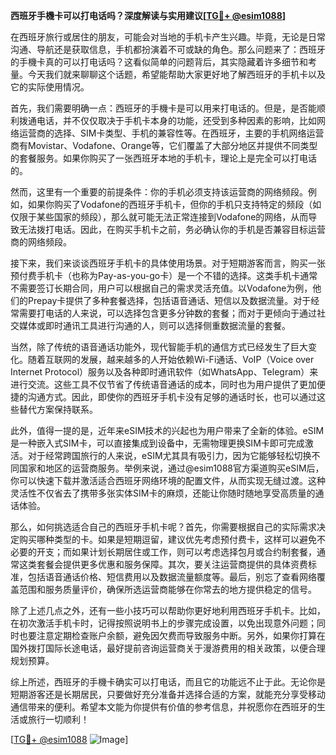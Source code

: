 **西班牙手機卡可以打电话吗？深度解读与实用建议[[TG💪+ @esim1088](https://t.me/s/esim1088)]**

在西班牙旅行或居住的朋友，可能会对当地的手机卡产生兴趣。毕竟，无论是日常沟通、导航还是获取信息，手机都扮演着不可或缺的角色。那么问题来了：西班牙的手機卡真的可以打电话吗？这看似简单的问题背后，其实隐藏着许多细节和考量。今天我们就来聊聊这个话题，希望能帮助大家更好地了解西班牙的手机卡以及它的实际使用情况。

首先，我们需要明确一点：西班牙的手機卡是可以用来打电话的。但是，是否能顺利拨通电话，并不仅仅取决于手机卡本身的功能，还受到多种因素的影响，比如网络运营商的选择、SIM卡类型、手机的兼容性等。在西班牙，主要的手机网络运营商有Movistar、Vodafone、Orange等，它们覆盖了大部分地区并提供不同类型的套餐服务。如果你购买了一张西班牙本地的手机卡，理论上是完全可以打电话的。

然而，这里有一个重要的前提条件：你的手机必须支持该运营商的网络频段。例如，如果你购买了Vodafone的西班牙手机卡，但你的手机只支持特定的频段（如仅限于某些国家的频段），那么就可能无法正常连接到Vodafone的网络，从而导致无法拨打电话。因此，在购买手机卡之前，务必确认你的手机是否兼容目标运营商的网络频段。

接下来，我们来谈谈西班牙手机卡的具体使用场景。对于短期游客而言，购买一张预付费手机卡（也称为Pay-as-you-go卡）是一个不错的选择。这类手机卡通常不需要签订长期合同，用户可以根据自己的需求灵活充值。以Vodafone为例，他们的Prepay卡提供了多种套餐选择，包括语音通话、短信以及数据流量。对于经常需要打电话的人来说，可以选择包含更多分钟数的套餐；而对于更倾向于通过社交媒体或即时通讯工具进行沟通的人，则可以选择侧重数据流量的套餐。

当然，除了传统的语音通话功能外，现代智能手机的通信方式已经发生了巨大变化。随着互联网的发展，越来越多的人开始依赖Wi-Fi通话、VoIP（Voice over Internet Protocol）服务以及各种即时通讯软件（如WhatsApp、Telegram）来进行交流。这些工具不仅节省了传统语音通话的成本，同时也为用户提供了更加便捷的沟通方式。因此，即使你的西班牙手机卡没有足够的通话时长，也可以通过这些替代方案保持联系。

此外，值得一提的是，近年来eSIM技术的兴起也为用户带来了全新的体验。eSIM是一种嵌入式SIM卡，可以直接集成到设备中，无需物理更换SIM卡即可完成激活。对于经常跨国旅行的人来说，eSIM尤其具有吸引力，因为它能够轻松切换不同国家和地区的运营商服务。举例来说，通过@esim1088官方渠道购买eSIM后，你可以快速下载并激活适合西班牙网络环境的配置文件，从而实现无缝过渡。这种灵活性不仅省去了携带多张实体SIM卡的麻烦，还能让你随时随地享受高质量的通话体验。

那么，如何挑选适合自己的西班牙手机卡呢？首先，你需要根据自己的实际需求决定购买哪种类型的卡。如果是短期逗留，建议优先考虑预付费卡，这样可以避免不必要的开支；而如果计划长期居住或工作，则可以考虑选择包月或合约制套餐，通常这类套餐会提供更多优惠和服务保障。其次，要关注运营商提供的具体资费标准，包括语音通话价格、短信费用以及数据流量额度等。最后，别忘了查看网络覆盖范围和服务质量评价，确保所选运营商能够在你常去的地方提供稳定的信号。

除了上述几点之外，还有一些小技巧可以帮助你更好地利用西班牙手机卡。比如，在初次激活手机卡时，记得按照说明书上的步骤完成设置，以免出现意外问题；同时也要注意定期检查账户余额，避免因欠费而导致服务中断。另外，如果你打算在国外拨打国际长途电话，最好提前咨询运营商关于漫游费用的相关政策，以便合理规划预算。

综上所述，西班牙的手機卡确实可以打电话，而且它的功能远不止于此。无论你是短期游客还是长期居民，只要做好充分准备并选择合适的方案，就能充分享受移动通信带来的便利。希望本文能为你提供有价值的参考信息，并祝愿你在西班牙的生活或旅行一切顺利！

[[TG💪+ @esim1088](https://t.me/s/esim1088) ![Image](https://i.postimg.cc/4NQfJmqS/Snipaste-2025-05-13-00-14-12.png)]